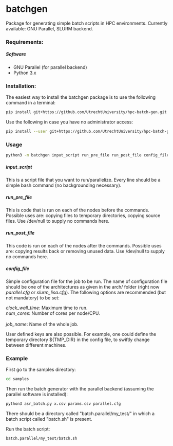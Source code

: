 # batchgen
Package for generating simple batch scripts in HPC environments. Currently available: GNU Parallel, SLURM backend.

### Requirements:

##### Software

- GNU Parallel (for parallel backend)
- Python 3.x

### Installation:

The easiest way to install the batchgen package is to use the following command in a terminal:

``` bash
pip install git+https://github.com/UtrechtUniversity/hpc-batch-gen.git
```

Use the following in case you have no administrator access:

``` bash
pip install --user git+https://github.com/UtrechtUniversity/hpc-batch-gen.git
```

### Usage
```bash
python3 -m batchgen input_script run_pre_file run_post_file config_file
```

##### input_script
This is a script file that you want to run/parallelize. Every line should be a simple bash command (no backgrounding necessary).

##### run\_pre\_file
This is code that is run on each of the nodes before the commands. Possible uses are: copying files to temporary directories, copying source files. Use /dev/null to supply no commands here.

##### run\_post\_file
This code is run on each of the nodes after the commands. Possible uses are: copying results back or removing unused data. Use /dev/null to supply no commands here.

##### config\_file
Simple configuration file for the job to be run. The name of configuration file should be one of the architectures as given in the arch/ folder (right now _parallel.cfg_ or <i>slurm_lisa.cfg</i>). The following options are recommended (but not mandatory) to be set:

<i>clock_wall_time</i>: Maximum time to run. <br> 
<i>num_cores</i>: Number of cores per node/CPU. <br>  
<i>job_name</i>: Name of the whole job. <br>

User defined keys are also possible. For example, one could define the temporary directory ${TMP_DIR} in the config file, to swiftly change between different machines.

### Example

First go to the samples directory:

```bash
cd samples
```

Then run the batch generator with the parallel backend (assuming the parallel software is installed):

```bash
python3 asr_batch.py x.csv params.csv parallel.cfg
```

There should be a directory called "batch.parallel/my\_test/" in which a batch script called "batch.sh" is present.

Run the batch script:

```bash
batch.parallel/my_test/batch.sh
```

